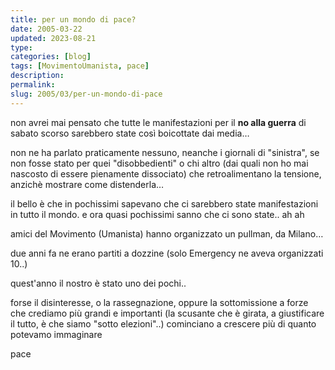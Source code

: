```yaml
---
title: per un mondo di pace?
date: 2005-03-22
updated: 2023-08-21
type: 
categories: [blog]
tags: [MovimentoUmanista, pace]
description: 
permalink: 
slug: 2005/03/per-un-mondo-di-pace
---
```


non avrei mai pensato che tutte le manifestazioni per il **no alla guerra** di sabato scorso sarebbero state così boicottate dai media…

non ne ha parlato praticamente nessuno, neanche i giornali di "sinistra", se non fosse stato per quei "disobbedienti" o chi altro (dai quali non ho mai nascosto di essere pienamente dissociato) che retroalimentano la tensione, anzichè mostrare come distenderla…

il bello è che in pochissimi sapevano che ci sarebbero state manifestazioni in tutto il mondo. e ora quasi pochissimi sanno che ci sono state.. ah ah

amici del Movimento (Umanista) hanno organizzato un pullman, da Milano…
  
due anni fa ne erano partiti a dozzine (solo Emergency ne aveva organizzati 10..)
  
quest'anno il nostro è stato uno dei pochi..

forse il disinteresse, o la rassegnazione, oppure la sottomissione a forze che crediamo più grandi e importanti (la scusante che è girata, a giustificare il tutto, è che siamo "sotto elezioni"..) cominciano a crescere più di quanto potevamo immaginare

pace